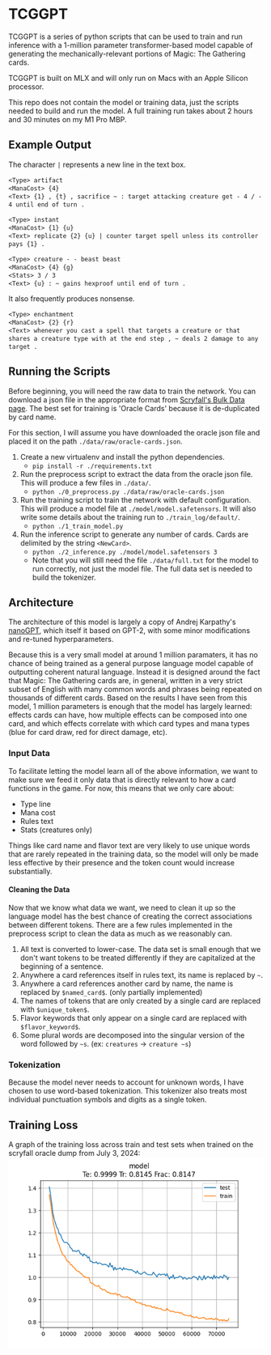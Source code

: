 # TCGGPT

TCGGPT is a series of python scripts that can be used to train and run inference with a 1-million parameter transformer-based model capable of generating the mechanically-relevant portions of Magic: The Gathering cards.

TCGGPT is built on MLX and will only run on Macs with an Apple Silicon processor.

This repo does not contain the model or training data, just the scripts needed to build and run the model. A full training run takes about 2 hours and 30 minutes on my M1 Pro MBP.

## Example Output

The character `|` represents a new line in the text box.

```
<Type> artifact
<ManaCost> {4}
<Text> {1} , {t} , sacrifice ~ : target attacking creature get - 4 / - 4 until end of turn .
```

```
<Type> instant
<ManaCost> {1} {u}
<Text> replicate {2} {u} | counter target spell unless its controller pays {1} . 
```

```
<Type> creature - - beast beast
<ManaCost> {4} {g}
<Stats> 3 / 3
<Text> {u} : ~ gains hexproof until end of turn .
```

It also frequently produces nonsense.
```
<Type> enchantment
<ManaCost> {2} {r}
<Text> whenever you cast a spell that targets a creature or that shares a creature type with at the end step , ~ deals 2 damage to any target .
```

## Running the Scripts

Before beginning, you will need the raw data to train the network. You can download a json file in the appropriate format from [Scryfall's Bulk Data page](https://scryfall.com/docs/api/bulk-data). The best set for training is 'Oracle Cards' because it is de-duplicated by card name.

For this section, I will assume you have downloaded the oracle json file and placed it on the path `./data/raw/oracle-cards.json`.

1. Create a new virtualenv and install the python dependencies.
    * `pip install -r ./requirements.txt`
2. Run the preprocess script to extract the data from the oracle json file. This will produce a few files in `./data/`.
    * `python ./0_preprocess.py ./data/raw/oracle-cards.json`
3. Run the training script to train the network with default configuration. This will produce a model file at `./model/model.safetensors`. It will also write some details about the training run to `./train_log/default/`.
    * `python ./1_train_model.py`
4. Run the inference script to generate any number of cards. Cards are delimited by the string `<NewCard>`.
    * `python ./2_inference.py ./model/model.safetensors 3`
    * Note that you will still need the file `./data/full.txt` for the model to run correctly, not just the model file. The full data set is needed to build the tokenizer.

## Architecture

The architecture of this model is largely a copy of Andrej Karpathy's [nanoGPT](https://github.com/karpathy/nanoGPT), which itself it based on GPT-2, with some minor modifications and re-tuned hyperparameters.

Because this is a very small model at around 1 million paramaters, it has no chance of being trained as a general purpose language model capable of outputting coherent natural language. Instead it is designed around the fact that Magic: The Gathering cards are, in general, written in a very strict subset of English with many common words and phrases being repeated on thousands of different cards. Based on the results I have seen from this model, 1 million parameters is enough that the model has largely learned: effects cards can have, how multiple effects can be composed into one card, and which effects correlate with which card types and mana types (blue for card draw, red for direct damage, etc).

### Input Data

To facilitate letting the model learn all of the above information, we want to make sure we feed it only data that is directly relevant to how a card functions in the game. For now, this means that we only care about:
* Type line
* Mana cost
* Rules text
* Stats (creatures only)

Things like card name and flavor text are very likely to use unique words that are rarely repeated in the training data, so the model will only be made less effective by their presence and the token count would increase substantially.

#### Cleaning the Data

Now that we know what data we want, we need to clean it up so the language model has the best chance of creating the correct associations between different tokens. There are a few rules implemented in the preprocess script to clean the data as much as we reasonably can.

1. All text is converted to lower-case. The data set is small enough that we don't want tokens to be treated differently if they are capitalized at the beginning of a sentence.
2. Anywhere a card references itself in rules text, its name is replaced by `~`.
3. Anywhere a card references another card by name, the name is replaced by `$named_card$`. (only partially implemented)
4. The names of tokens that are only created by a single card are replaced with `$unique_token$`.
5. Flavor keywords that only appear on a single card are replaced with `$flavor_keyword$`.
6. Some plural words are decomposed into the singular version of the word followed by `~s`. (ex: `creatures` -> `creature ~s`)

### Tokenization

Because the model never needs to account for unknown words, I have chosen to use word-based tokenization. This tokenizer also treats most individual punctuation symbols and digits as a single token.

## Training Loss

A graph of the training loss across train and test sets when trained on the scryfall oracle dump from July 3, 2024:
![Training Loss](./img/loss.png)
